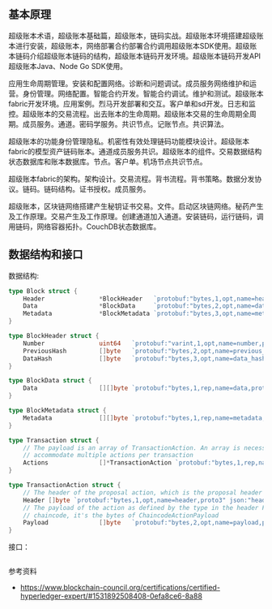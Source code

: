 ## 基本原理

超级账本术语，超级账本基础篇，超级账本，链码实战。超级账本环境搭建超级账本进行安装，超级账本，网络部署合约部署合约调用超级账本SDK使用。超级账本链码介绍超级账本链码的结构，超级账本链码开发环境。超级账本链码开发API超级账本Java、Node Go SDK使用。

应用生命周期管理。安装和配置网络。诊断和问题调试。成员服务网络维护和运营。身份管理。网络配置。智能合约开发。智能合约调试。维护和测试。超级账本fabric开发环境。应用案例。烈马开发部署和交互。客户单和sd开发。日志和监控。超级账本的交易流程。出去账本的生命周期。超级账本交易的生命周期全周期。成员服务。通道。密码学服务。共识节点。记账节点。共识算法。

超级账本的功能身份管理隐私。机密性有效处理链码功能模块设计。超级账本fabric的模型资产链码账本。通道成员服务共识。超级账本的组件。交易数据结构状态数据库和账本数据库。节点。客户单。机场节点共识节点。

超级账本fabric的架构。架构设计。交易流程。背书流程。背书策略。数据分发协议。链码。链码结构。证书授权。成员服务。

超级账本，区块链网络搭建产生秘钥证书交易。文件。启动区块链网络。秘药产生及工作原理。交易产生及工作原理。创建通道加入通道。安装链码，运行链码，调用链码，网络容器拓扑。CouchDB状态数据库。

## 数据结构和接口

数据结构:

```go
type Block struct {
	Header               *BlockHeader   `protobuf:"bytes,1,opt,name=header,proto3" json:"header,omitempty"`
	Data                 *BlockData     `protobuf:"bytes,2,opt,name=data,proto3" json:"data,omitempty"`
	Metadata             *BlockMetadata `protobuf:"bytes,3,opt,name=metadata,proto3" json:"metadata,omitempty"`
}

type BlockHeader struct {
	Number               uint64   `protobuf:"varint,1,opt,name=number,proto3" json:"number,omitempty"`
	PreviousHash         []byte   `protobuf:"bytes,2,opt,name=previous_hash,json=previousHash,proto3" json:"previous_hash,omitempty"`
	DataHash             []byte   `protobuf:"bytes,3,opt,name=data_hash,json=dataHash,proto3" json:"data_hash,omitempty"`
}

type BlockData struct {
	Data                 [][]byte `protobuf:"bytes,1,rep,name=data,proto3" json:"data,omitempty"`
}

type BlockMetadata struct {
	Metadata             [][]byte `protobuf:"bytes,1,rep,name=metadata,proto3" json:"metadata,omitempty"`
}

type Transaction struct {
	// The payload is an array of TransactionAction. An array is necessary to
	// accommodate multiple actions per transaction
	Actions              []*TransactionAction `protobuf:"bytes,1,rep,name=actions,proto3" json:"actions,omitempty"`
}

type TransactionAction struct {
	// The header of the proposal action, which is the proposal header
	Header []byte `protobuf:"bytes,1,opt,name=header,proto3" json:"header,omitempty"`
	// The payload of the action as defined by the type in the header For
	// chaincode, it's the bytes of ChaincodeActionPayload
	Payload              []byte   `protobuf:"bytes,2,opt,name=payload,proto3" json:"payload,omitempty"`
}

```

接口：

```go

```


参考资料

* https://www.blockchain-council.org/certifications/certified-hyperledger-expert/#1531892508408-0efa8ce6-8a88
